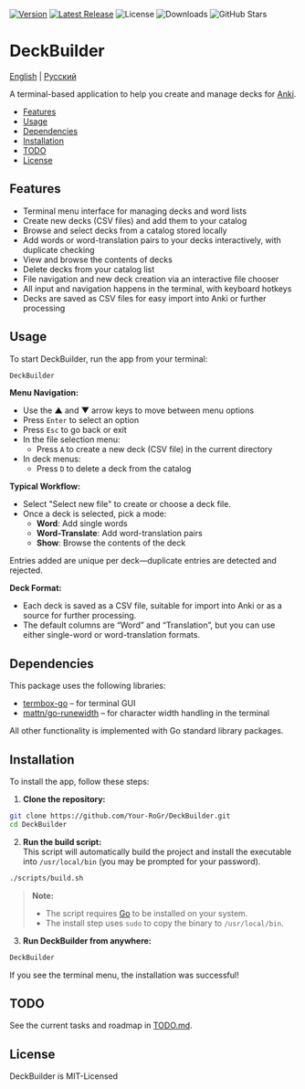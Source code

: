 [![Version](https://img.shields.io/badge/Version-0.1.2-blue)](https://github.com/Your-RoGr/DeckBuilder/tree/master)
[![Latest Release](https://img.shields.io/github/v/release/Your-RoGr/DeckBuilder)](https://github.com/Your-RoGr/DeckBuilder/releases)
![License](https://img.shields.io/github/license/Your-RoGr/DeckBuilder)
![Downloads](https://img.shields.io/github/downloads/Your-RoGr/DeckBuilder/total)
![GitHub Stars](https://img.shields.io/github/stars/Your-RoGr/DeckBuilder?style=social)

# DeckBuilder

[English](README.md) | [Русский](README.ru.md)

A terminal-based application to help you create and manage decks for [Anki](https://apps.ankiweb.net/).

- [Features](#Features)
- [Usage](#Usage)
- [Dependencies](#Dependencies)
- [Installation](#Installation)
- [TODO](#TODO)
- [License](#License)

## Features

- Terminal menu interface for managing decks and word lists
- Create new decks (CSV files) and add them to your catalog
- Browse and select decks from a catalog stored locally
- Add words or word-translation pairs to your decks interactively, with duplicate checking
- View and browse the contents of decks
- Delete decks from your catalog list
- File navigation and new deck creation via an interactive file chooser
- All input and navigation happens in the terminal, with keyboard hotkeys
- Decks are saved as CSV files for easy import into Anki or further processing

## Usage

To start DeckBuilder, run the app from your terminal:

```bash
DeckBuilder
```

**Menu Navigation:**
- Use the ▲ and ▼ arrow keys to move between menu options
- Press `Enter` to select an option
- Press `Esc` to go back or exit
- In the file selection menu:
  - Press `A` to create a new deck (CSV file) in the current directory
- In deck menus:
  - Press `D` to delete a deck from the catalog

**Typical Workflow:**
- Select "Select new file" to create or choose a deck file.
- Once a deck is selected, pick a mode:
  - **Word**: Add single words
  - **Word-Translate**: Add word-translation pairs
  - **Show**: Browse the contents of the deck

Entries added are unique per deck—duplicate entries are detected and rejected.

**Deck Format:**
- Each deck is saved as a CSV file, suitable for import into Anki or as a source for further processing.
- The default columns are “Word” and “Translation”, but you can use either single-word or word-translation formats.

## Dependencies

This package uses the following libraries:
- [termbox-go](https://github.com/nsf/termbox-go) – for terminal GUI
- [mattn/go-runewidth](https://github.com/mattn/go-runewidth) – for character width handling in the terminal

All other functionality is implemented with Go standard library packages.

## Installation

To install the app, follow these steps:

1. **Clone the repository:**

```bash
git clone https://github.com/Your-RoGr/DeckBuilder.git
cd DeckBuilder
```

2. **Run the build script:**  
This script will automatically build the project and install the executable into `/usr/local/bin` (you may be prompted for your password).

```bash
./scripts/build.sh
```

> **Note:**  
> - The script requires [Go](https://golang.org/doc/install) to be installed on your system.
> - The install step uses `sudo` to copy the binary to `/usr/local/bin`.

3. **Run DeckBuilder from anywhere:**

```bash
DeckBuilder
```

If you see the terminal menu, the installation was successful!

## TODO

See the current tasks and roadmap in [TODO.md](TODO.md).

## License

DeckBuilder is MIT-Licensed
